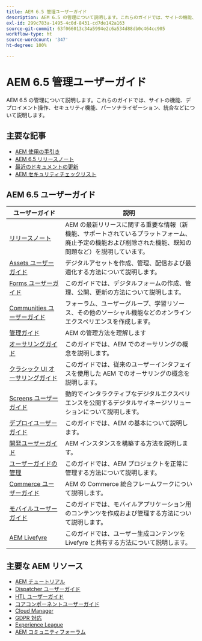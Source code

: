 ```yaml
---
title: AEM 6.5 管理ユーザーガイド
description: AEM 6.5 の管理について説明します。これらのガイドでは、サイトの機能、デプロイメント操作、セキュリティ機能、パーソナライゼーション、統合などについて説明します。
exl-id: 299c783a-1495-4c0d-8431-cd7de142a163
source-git-commit: 63f066013c34a5994e2c6a534d88db0c464cc905
workflow-type: ht
source-wordcount: '347'
ht-degree: 100%

---
```


# AEM 6.5 管理ユーザーガイド

AEM 6.5 の管理について説明します。これらのガイドでは、サイトの機能、デプロイメント操作、セキュリティ機能、パーソナライゼーション、統合などについて説明します。

## 主要な記事 

* [AEM 使用の手引き](https://experienceleague.adobe.com/docs/experience-manager-65.html?lang=ja)
* [AEM 6.5 リリースノート](/help/release-notes/home.md)
* [最近のドキュメントの更新](https://helpx.adobe.com/jp/experience-manager/documentation-updates.html)
* [AEM セキュリティチェックリスト](/help/sites-administering/security-checklist.md)

## AEM 6.5 ユーザーガイド

| ユーザーガイド | 説明 |
|--- |---|
| [リリースノート](/help/release-notes/home.md) | AEM の最新リリースに関する重要な情報（新機能、サポートされているプラットフォーム、廃止予定の機能および削除された機能、既知の問題など）を説明しています。 |
| [Assets ユーザーガイド](/help/assets/home.md) | デジタルアセットを作成、管理、配信および最適化する方法について説明します。 |
| [Forms ユーザーガイド](/help/forms/home.md) | このガイドでは、デジタルフォームの作成、管理、公開、更新の方法について説明します。 |
| [Communities ユーザーガイド](/help/communities/home.md) | フォーラム、ユーザーグループ、学習リソース、その他のソーシャル機能などのオンラインエクスペリエンスを作成します。 |
| [管理ガイド](/help/sites-administering/home.md) | AEM の管理方法を理解します |
| [オーサリングガイド](/help/sites-authoring/home.md) | このガイドでは、AEM でのオーサリングの概念を説明します。 |
| [クラシック UI オーサリングガイド](/help/sites-classic-ui-authoring/home.md) | このガイドでは、従来のユーザーインタフェイスを使用した AEM でのオーサリングの概念を説明します。 |
| [Screens ユーザーガイド](https://experienceleague.adobe.com/docs/experience-manager-screens/user-guide/aem-screens-introduction.html?lang=ja) | 動的でインタラクティブなデジタルエクスペリエンスを公開するデジタルサイネージソリューションについて説明します。 |
| [デプロイユーザーガイド](/help/sites-deploying/home.md) | このガイドでは、AEM の基本について説明します。 |
| [開発ユーザーガイド](/help/sites-developing/home.md) | AEM インスタンスを構築する方法を説明します。 |
| [ユーザーガイドの管理](/help/managing/home.md) | このガイドでは、AEM プロジェクトを正常に管理する方法について説明します。 |
| [Commerce ユーザーガイド](/help/commerce/home.md) | AEM の Commerce 統合フレームワークについて説明します。 |
| [モバイルユーザーガイド](/help/mobile/home.md) | このガイドでは、モバイルアプリケーション用のコンテンツを作成および管理する方法について説明します。 |
| [AEM Livefyre](https://experienceleague.adobe.com/docs/livefyre/using/home.html?lang=ja) | このガイドでは、ユーザー生成コンテンツを Livefyre と共有する方法について説明します。 |

## 主要な AEM リソース

* [AEM チュートリアル](https://helpx.adobe.com/jp/experience-manager/kt/index/aem-6-4-videos.html)
* [Dispatcher ユーザーガイド](https://experienceleague.adobe.com/docs/experience-manager-dispatcher/using/dispatcher.html?lang=ja)
* [HTL ユーザーガイド](https://experienceleague.adobe.com/docs/experience-manager-htl/content/overview.html?lang=ja)
* [コアコンポーネントユーザーガイド](https://experienceleague.adobe.com/docs/experience-manager-core-components/using/introduction.html?lang=ja)
* [Cloud Manager](https://experienceleague.adobe.com/docs/experience-manager-cloud-manager/content/introduction.html?lang=ja)
* [GDPR 対応](/help/managing/data-protection-and-privacy.md)
* [Experience League](https://experienceleague.adobe.com/?promoid=K42KVXHD&amp;mv=other&amp;lang=ja#home)
* [AEM コミュニティフォーラム](https://experienceleaguecommunities.adobe.com/t5/adobe-experience-manager/ct-p/adobe-experience-manager-community?profile.language=ja)
